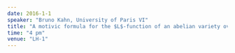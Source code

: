 ```yaml
---
date: 2016-1-1
speaker: "Bruno Kahn, University of Paris VI"
title: "A motivic formula for the $L$-function of an abelian variety over a function field"
time: "4 pm" 
venue: "LH-1"
---
```


